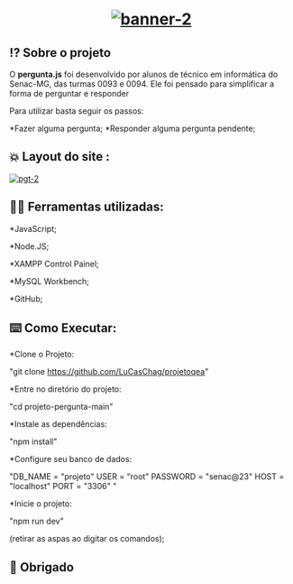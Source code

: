 <h1 align="center">

  <a href="https://ibb.co/fv3P42r"><img src="https://i.ibb.co/VmFP2tM/banner-2.png" alt="banner-2" border="0"></a>
   
</h1>


## ⁉️ Sobre o projeto

   O **pergunta.js** foi desenvolvido por alunos de técnico em informática do Senac-MG, das turmas 0093 e 0094.
   Ele foi pensado para simplificar a forma de perguntar e responder
   
   Para utilizar basta seguir os passos:


   *Fazer alguma pergunta;
   *Responder alguma pergunta pendente;

## 💥 Layout do site :

<a href="https://ibb.co/F4qFWc4"><img src="https://i.ibb.co/gZFx7QZ/pgt-2.png" alt="pgt-2" border="0"></a>

## 👨‍💻 Ferramentas utilizadas:
   

   *JavaScript;

   *Node.JS;

   *XAMPP Control Painel;

   *MySQL Workbench;

   *GitHub;

## ⌨️ Como Executar:
 
   *Clone o Projeto:

   "git clone https://github.com/LuCasChag/projetoqea"

   *Entre no diretório do projeto:
   
   "cd projeto-pergunta-main"

   *Instale as dependências:

   "npm install"

   *Configure seu banco de dados:

   "DB_NAME = "projeto"
USER = "root"
PASSWORD = "senac@23"
HOST = "localhost"
PORT = "3306"
"

   *Inicie o projeto:

   "npm run dev"

   (retirar as aspas ao digitar os comandos);

## 💪 Obrigado